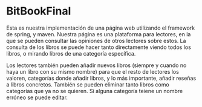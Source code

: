 # BitBookFinal

Esta es nuestra implementación de una página web utilizando el framework de spring, y maven. Nuestra página es una plataforma para lectores, en la que se pueden consultar las opiniones de otros lectores sobre estos. La consulta de los libros se puede hacer tanto directamente viendo todos los libros, o mirando libros de una categoría específica.

Los lectores también pueden añadir nuevos libros (siempre y cuando no haya un libro con su mismo nombre) para que el resto de lectores los valoren, categorías donde añadir libros, y lo más importante, añadir reseñas a libros concretos. También se pueden eliminar tanto libros como categorías que ya no se quieren. Si alguna categoría teiene un nombre erróneo se puede editar.
